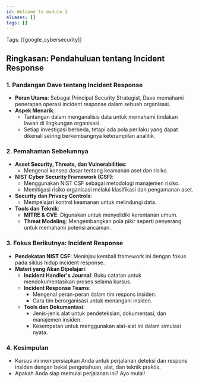 ```yaml
---
id: Welcome to module 1
aliases: []
tags: []
---
```


Tags: [[google_cybersecurity]]

## Ringkasan: Pendahuluan tentang Incident Response

### 1. **Pandangan Dave tentang Incident Response**
   - **Peran Utama**: Sebagai Principal Security Strategist, Dave memahami penerapan operasi incident response dalam sebuah organisasi.
   - **Aspek Menarik**:
     - Tantangan dalam menganalisis data untuk memahami tindakan lawan di lingkungan organisasi.
     - Setiap investigasi berbeda, tetapi ada pola perilaku yang dapat dikenali seiring berkembangnya keterampilan analitik.

### 2. **Pemahaman Sebelumnya**
   - **Asset Security, Threats, dan Vulnerabilities**:
     - Mengenal konsep dasar tentang keamanan aset dan risiko.
   - **NIST Cyber Security Framework (CSF)**:
     - Menggunakan NIST CSF sebagai metodologi manajemen risiko.
     - Memitigasi risiko organisasi melalui klasifikasi dan pengamanan aset.
   - **Security dan Privacy Controls**:
     - Mempelajari kontrol keamanan untuk melindungi data.
   - **Tools dan Teknik**:
     - **MITRE & CVE**: Digunakan untuk menyelidiki kerentanan umum.
     - **Threat Modeling**: Mengembangkan pola pikir seperti penyerang untuk memahami potensi ancaman.

### 3. **Fokus Berikutnya: Incident Response**
   - **Pendekatan NIST CSF**: Meninjau kembali framework ini dengan fokus pada siklus hidup incident response.
   - **Materi yang Akan Dipelajari**:
     - **Incident Handler's Journal**: Buku catatan untuk mendokumentasikan proses selama kursus.
     - **Incident Response Teams**:
       - Mengenal peran-peran dalam tim respons insiden.
       - Cara tim berorganisasi untuk menangani insiden.
     - **Tools dan Dokumentasi**:
       - Jenis-jenis alat untuk pendeteksian, dokumentasi, dan manajemen insiden.
       - Kesempatan untuk menggunakan alat-alat ini dalam simulasi nyata.

### 4. **Kesimpulan**
   - Kursus ini mempersiapkan Anda untuk perjalanan deteksi dan respons insiden dengan bekal pengetahuan, alat, dan teknik praktis.
   - Apakah Anda siap memulai perjalanan ini? Ayo mulai!
